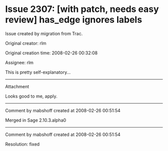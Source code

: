 # Issue 2307: [with patch, needs easy review] has_edge ignores labels

Issue created by migration from Trac.

Original creator: rlm

Original creation time: 2008-02-26 00:32:08

Assignee: rlm

This is pretty self-explanatory...


---

Attachment

Looks good to me, apply.


---

Comment by mabshoff created at 2008-02-26 00:51:54

Merged in Sage 2.10.3.alpha0


---

Comment by mabshoff created at 2008-02-26 00:51:54

Resolution: fixed
